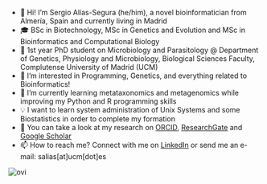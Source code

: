 - 👋 Hi! I’m Sergio Alías-Segura (he/him), a novel bioinformatician from Almería, Spain and currently living in Madrid
- 🎓 BSc in Biotechnology, MSc in Genetics and Evolution and MSc in Bioinformatics and Computational Biology
- 📌 1st year PhD student on Microbiology and Parasitology @ Department of Genetics, Physiology and Microbiology, Biological Sciences Faculty, Complutense University of Madrid (UCM)
- 👀 I’m interested in Programming, Genetics, and everything related to Bioinformatics!
- 🌱 I’m currently learning metataxonomics and metagenomics while improving my Python and R programming skills
- 💡 I want to learn system administration of Unix Systems and some Biostatistics in order to complete my formation
- 🔬 You can take a look at my research on [ORCID](https://orcid.org/0000-0002-2928-4890), [ResearchGate](https://www.researchgate.net/profile/Sergio-Alias-Segura) and [Google Scholar](https://scholar.google.es/citations?user=cbMisY4AAAAJ)
- 📫 How to reach me? Connect with me on [LinkedIn](https://www.linkedin.com/in/sergioaliaseg/) or send me an e-mail: salias[at]ucm[dot]es

<img src="https://github-readme-stats.vercel.app/api/top-langs?username=SergioAlias&show_icons=true&locale=en&layout=compact&theme=chartreuse-dark&exclude_repo=MUBBC" alt="ovi" />

<!---
SergioAlias/SergioAlias is a ✨ special ✨ repository because its `README.md` (this file) appears on your GitHub profile.
You can click the Preview link to take a look at your changes.
--->

